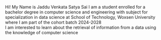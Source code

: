 Hi! My Name is Jaddu Venkata Satya Sai
I am a student enrolled for a bachelor degree in computer science and engineering with subject for specialization in data science at School of Technology, Woxsen University where I am part of the cohort batch 2024-2028  
I am interested to learn about the retrieval of information from a data using the knowledge of computer science
